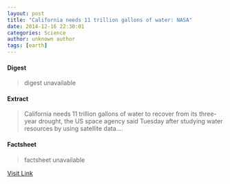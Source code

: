 ```yaml
---
layout: post
title: "California needs 11 trillion gallons of water: NASA"
date: 2014-12-16 22:30:01
categories: Science
author: unknown author
tags: [earth]
---
```



#### Digest
>digest unavailable

#### Extract
>California needs 11 trillion gallons of water to recover from its three-year drought, the US space agency said Tuesday after studying water resources by using satellite data....

#### Factsheet
>factsheet unavailable

[Visit Link](http://phys.org/news337971795.html)


